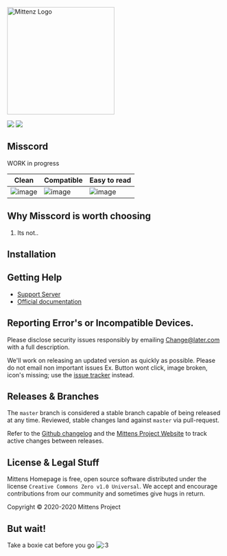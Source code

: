 <img src="https://cdn.glitch.com/65f81ac1-5972-4a88-a61a-62585d79cfc0%2Fboxie-2048px.png" alt="Mittenz Logo" height=250 width=250/>

[![](https://img.shields.io/github/license/orago/mittz-bot.svg)](https://github.com/orago/mittens/blob/master/LICENSE)
![](https://img.shields.io/github/commits-since/orago/mittens/master.svg)

## Misscord

WORK in progress

| Clean                                                                                                         | Compatible                                                                                                   | Easy to read                                                                                                     |
| ------------------------------------------------------------------------------------------------------------- | ------------------------------------------------------------------------------------------------------------- | ------------------------------------------------------------------------------------------------------------- |
| ![image](https://raw.githubusercontent.com/Orago/mittens/master/assets/images/screenshots/Screenshot%202020-10-02%20at%201.21.47%20PM.png) | ![image](https://raw.githubusercontent.com/Orago/mittens/master/assets/images/screenshots/Screenshot%202020-10-02%20at%201.27.38%20PM.png) | ![image](https://raw.githubusercontent.com/Orago/mittens/master/assets/images/screenshots/Screenshot%202020-10-02%20at%201.24.56%20PM.png) |



## Why Misscord is worth choosing

1. Its not..

## Installation

<!--<a href="https://heroku.com/deploy?template=https://github.com/orago/mittens" target="_blank"><img src="https://www.herokucdn.com/deploy/button.svg"></a>-->


## Getting Help

-   [Support Server](http://discord.gg/zzthRpu)
-   [Official documentation](https://orago.tk)

## Reporting Error's or Incompatible Devices.

Please disclose security issues responsibly by emailing Change@later.com with a full description.

We'll work on releasing an updated version as quickly as possible.
Please do not email non important issues Ex. Button wont click, image broken, icon's missing; use the [issue tracker](https://github.com/Orago/mittens/issues) instead.

## Releases & Branches

The `master` branch is considered a stable branch capable of being released at any time. Reviewed, stable changes land against `master` via pull-request.

Refer to the [Github changelog](https://github.com/Orago/mittens/commits/master) and the [Mittens Project Website](https://mittenscat.herokuapp.com/changes/homepage) to track active changes between releases.

## License & Legal Stuff

Mittens Homepage is free, open source software distributed under the license `Creative Commons Zero v1.0 Universal`.
We accept and encourage contributions from our community and sometimes give hugs in return.

Copyright © 2020-2020 Mittens Project

## But wait!

Take a boxie cat before you go ![:3](https://raw.githubusercontent.com/Orago/mittens/master/assets/images/boxie-x32-big.png)

